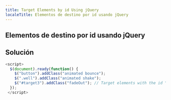 ```yaml
---
title: Target Elements by id Using jQuery
localeTitle: Elementos de destino por id usando jQuery
---
```

## Elementos de destino por id usando jQuery

## Solución

```javascript
<script> 
  $(document).ready(function() { 
    $("button").addClass("animated bounce"); 
    $(".well").addClass("animated shake"); 
    $("#target3").addClass("fadeOut"); // Target elements with the id "target3" and add the class "fadeOut" to them. 
  }); 
 </script> 

```